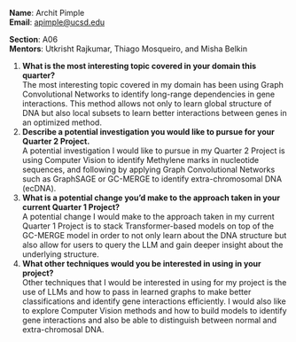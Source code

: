 **Name**: Archit Pimple <br>
**Email**: apimple@ucsd.edu

**Section**: A06 <br>
**Mentors**: Utkrisht Rajkumar, Thiago Mosqueiro, and Misha Belkin

1. **What is the most interesting topic covered in your domain this quarter?**<br>
   The most interesting topic covered in my domain has been using Graph Convolutional Networks to identify long-range dependencies in gene interactions. This method allows not only to learn global structure of DNA but also local subsets to learn better interactions between genes in an optimized method.
2. **Describe a potential investigation you would like to pursue for your Quarter 2 Project.**<br>
   A potential investigation I would like to pursue in my Quarter 2 Project is using Computer Vision to identify Methylene marks in nucleotide sequences, and following by applying Graph Convolutional Networks such as GraphSAGE or GC-MERGE to identify extra-chromosomal DNA (ecDNA).
3. **What is a potential change you’d make to the approach taken in your current Quarter 1 Project?**<br>
   A potential change I would make to the approach taken in my current Quarter 1 Project is to stack Transformer-based models on top of the GC-MERGE model in order to not only learn about the DNA structure but also allow for users to query the LLM and gain deeper insight about the underlying structure.
4. **What other techniques would you be interested in using in your project?**<br>
   Other techniques that I would be interested in using for my project is the use of LLMs and how to pass in learned graphs to make better classifications and identify gene interactions efficiently. I would also like to explore Computer Vision methods and how to build models to identify gene interactions and also be able to distinguish between normal and extra-chromosal DNA.
